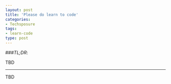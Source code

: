 ```yaml
---
layout: post
title: 'Please do learn to code'
categories:
- Techsposure
tags:
- learn-code
type: post
---
```


###*TL;DR*:

TBD

---

TBD
